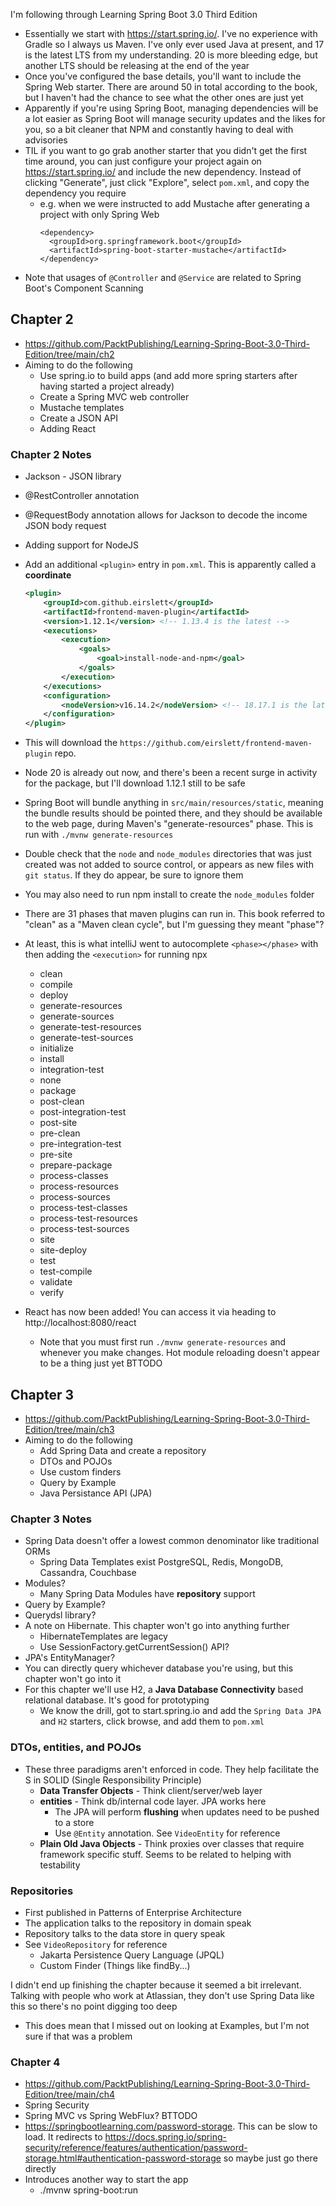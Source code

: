 I'm following through Learning Spring Boot 3.0 Third Edition

- Essentially we start with https://start.spring.io/. I've no experience with Gradle so I always us Maven. I've only ever used Java at present, and 17 is the latest LTS from my understanding. 20 is more bleeding edge, but another LTS should be releasing at the end of the year
- Once you've configured the base details, you'll want to include the Spring Web starter. There are around 50 in total according to the book, but I haven't had the chance to see what the other ones are just yet
- Apparently if you're using Spring Boot, managing dependencies will be a lot easier as Spring Boot will manage security updates and the likes for you, so a bit cleaner that NPM and constantly having to deal with advisories
- TIL if you want to go grab another starter that you didn't get the first time around, you can just configure your project again on https://start.spring.io/ and include the new dependency. Instead of clicking "Generate", just click "Explore", select `pom.xml`, and copy the dependency you require
  - e.g. when we were instructed to add Mustache after generating a project with only Spring Web
    ```
    <dependency>
      <groupId>org.springframework.boot</groupId>
      <artifactId>spring-boot-starter-mustache</artifactId>
    </dependency>
    ```
- Note that usages of `@Controller` and `@Service` are related to Spring Boot's Component Scanning

## Chapter 2 ##
- https://github.com/PacktPublishing/Learning-Spring-Boot-3.0-Third-Edition/tree/main/ch2
- Aiming to do the following
  - Use spring.io to build apps (and add more spring starters after having started a project already)
  - Create a Spring MVC web controller
  - Mustache templates
  - Create a JSON API
  - Adding React

### Chapter 2 Notes ###
- Jackson - JSON library
- @RestController annotation
- @RequestBody annotation allows for Jackson to decode the income JSON body request

- Adding support for NodeJS
- Add an additional `<plugin>` entry in `pom.xml`. This is apparently called a **coordinate**
  ```xml
  <plugin>
      <groupId>com.github.eirslett</groupId>
      <artifactId>frontend-maven-plugin</artifactId>
      <version>1.12.1</version> <!-- 1.13.4 is the latest -->
      <executions>
          <execution>
              <goals>
                  <goal>install-node-and-npm</goal>
              </goals>
          </execution>
      </executions>
      <configuration>
          <nodeVersion>v16.14.2</nodeVersion> <!-- 18.17.1 is the latest -->
      </configuration>
  </plugin>
  ```
- This will download the `https://github.com/eirslett/frontend-maven-plugin` repo.
- Node 20 is already out now, and there's been a recent surge in activity for the package, but I'll download 1.12.1 still to be safe
- Spring Boot will bundle anything in `src/main/resources/static`, meaning the bundle results should be pointed there, and they should be available to the web page, during Maven's "generate-resources" phase. This is run with `./mvnw generate-resources`
- Double check that the `node` and `node_modules` directories that was just created was not added to source control, or appears as new files with `git status`. If they do appear, be sure to ignore them
- You may also need to run npm install to create the `node_modules` folder
- There are 31 phases that maven plugins can run in. This book referred to "clean" as a "Maven clean cycle", but I'm guessing they meant "phase"?
- At least, this is what intelliJ went to autocomplete `<phase></phase>` with then adding the `<execution>` for running npx
  - clean
  - compile
  - deploy
  - generate-resources
  - generate-sources
  - generate-test-resources
  - generate-test-sources
  - initialize
  - install
  - integration-test
  - none
  - package
  - post-clean
  - post-integration-test
  - post-site
  - pre-clean
  - pre-integration-test
  - pre-site
  - prepare-package
  - process-classes
  - process-resources
  - process-sources
  - process-test-classes
  - process-test-resources
  - process-test-sources
  - site
  - site-deploy
  - test
  - test-compile
  - validate
  - verify
- React has now been added! You can access it via heading to http://localhost:8080/react
  - Note that you must first run `./mvnw generate-resources` and whenever you make changes. Hot module reloading doesn't appear to be a thing just yet BTTODO

## Chapter 3 ##
- https://github.com/PacktPublishing/Learning-Spring-Boot-3.0-Third-Edition/tree/main/ch3
- Aiming to do the following
  - Add Spring Data and create a repository
  - DTOs and POJOs
  - Use custom finders
  - Query by Example
  - Java Persistance API (JPA)

### Chapter 3 Notes ###
- Spring Data doesn't offer a lowest common denominator like traditional ORMs
  - Spring Data Templates exist PostgreSQL, Redis, MongoDB, Cassandra, Couchbase
- Modules?
  - Many Spring Data Modules have **repository** support
- Query by Example?
- Querydsl library?
- A note on Hibernate. This chapter won't go into anything further
  - HibernateTemplates are legacy
  - Use SessionFactory.getCurrentSession() API?
- JPA's EntityManager?
- You can directly query whichever database you're using, but this chapter won't go into it
- For this chapter we'll use H2, a **Java Database Connectivity** based relational database. It's good for prototyping
  - We know the drill, got to start.spring.io and add the `Spring Data JPA` and `H2` starters, click browse, and add them to `pom.xml`

### DTOs, entities, and POJOs ###
- These three paradigms aren't enforced in code. They help facilitate the S in SOLID (Single Responsibility Principle)
  - **Data Transfer Objects** - Think client/server/web layer
  - **entities** - Think db/internal code layer. JPA works here
    - The JPA will perform **flushing** when updates need to be pushed to a store
    - Use `@Entity` annotation. See `VideoEntity` for reference
  - **Plain Old Java Objects** - Think proxies over classes that require framework specific stuff. Seems to be related to helping with testability

### Repositories ###
- First published in Patterns of Enterprise Architecture
- The application talks to the repository in domain speak
- Repository talks to the data store in query speak
- See `VideoRepository` for reference
  - Jakarta Persistence Query Language (JPQL)
  - Custom Finder (Things like findBy...)

I didn't end up finishing the chapter because it seemed a bit irrelevant. Talking with people who work at Atlassian, they don't use Spring Data like this so there's no point digging too deep
- This does mean that I missed out on looking at Examples, but I'm not sure if that was a problem

### Chapter 4 ###
- https://github.com/PacktPublishing/Learning-Spring-Boot-3.0-Third-Edition/tree/main/ch4
- Spring Security
- Spring MVC vs Spring WebFlux? BTTODO
- https://springbootlearning.com/password-storage. This can be slow to load. It redirects to https://docs.spring.io/spring-security/reference/features/authentication/password-storage.html#authentication-password-storage so maybe just go there directly
- Introduces another way to start the app
  - ./mvnw spring-boot:run